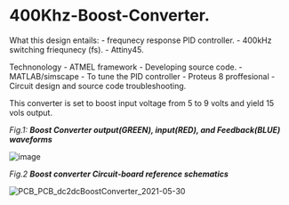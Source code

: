 # 400Khz-Boost-Converter.

What this design entails:
    - frequnecy response PID controller.
    - 400kHz switching friequnecy (fs).
    - Attiny45.

Technonology
    - ATMEL framework - Developing source code.
    - MATLAB/simscape - To tune the PID controller
    - Proteus 8 proffesional - Circuit design and source code troubleshooting.

This converter is set to boost input voltage from 5 to 9 volts and yield 15 vols output.

_Fig.1: **Boost Converter output(GREEN), input(RED), and Feedback(BLUE) waveforms**_

![image](https://user-images.githubusercontent.com/78805923/139595978-2fbab535-78b0-40de-81d2-8177ea1fc05a.png)

_Fig.2 **Boost converter Circuit-board reference schematics**_

![PCB_PCB_dc2dcBoostConverter_2021-05-30](https://user-images.githubusercontent.com/78805923/139595820-2ff03fc0-ec1a-4082-b722-916d37e336b9.png)
